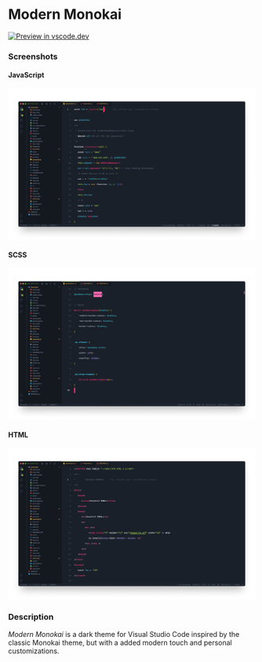 # Modern Monokai
[![Preview in vscode.dev](https://img.shields.io/badge/preview%20in-vscode.dev-blue?style=for-the-badge)](https://vscode.dev/theme/OliverCederborg.modern-monokai)

### Screenshots

#### JavaScript

![Modern Monokai Theme screenshot](assets/screen1.png)

#### SCSS

![Modern Monokai Theme screenshot](assets/screen2.png)

#### HTML

![Modern Monokai Theme screenshot](assets/screen3.png)

### Description

_Modern Monokai_ is a dark theme for Visual Studio Code inspired by the classic Monokai theme, but with a added modern touch and personal customizations.

